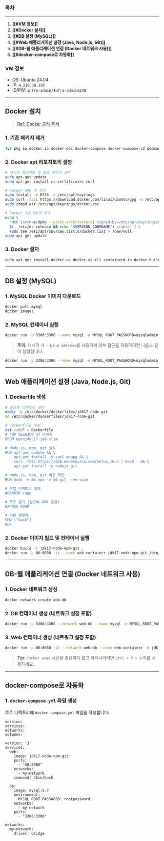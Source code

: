 ### 목차
---
1. **[[#VM 정보]]**
2. **[[#Docker 설치]]**
3. **[[#DB 설정 (MySQL)]]**
4. **[[#Web 애플리케이션 설정 (Java, Node.js, Git)]]**
5. **[[#DB-웹 애플리케이션 연결 (Docker 네트워크 사용)]]**
6. **[[#docker-compose로 자동화]]**

### VM 정보

- OS: Ubuntu 24.04
- IP: `4.218.18.195`
- ID/PW: `infra-admin/Infra-admin6240`
---
## Docker 설치

> [Ref: Docker 공식 문서](https://docs.docker.com/engine/install/ubuntu/)
### 1. 기존 패키지 제거
```bash
for pkg in docker.io docker-doc docker-compose docker-compose-v2 podman-docker containerd runc; do sudo apt-get remove $pkg; done
```
### 2. Docker apt 리포지토리 설정

```bash
# 패키지 업데이트 및 필요 패키지 설치
sudo apt-get update
sudo apt-get install ca-certificates curl

# Docker GPG 키 추가
sudo install -m 0755 -d /etc/apt/keyrings
sudo curl -fsSL https://download.docker.com/linux/ubuntu/gpg -o /etc/apt/keyrings/docker.asc
sudo chmod a+r /etc/apt/keyrings/docker.asc

# Docker 리포지토리 추가
echo \
  "deb [arch=$(dpkg --print-architecture) signed-by=/etc/apt/keyrings/docker.asc] https://download.docker.com/linux/ubuntu \
  $(. /etc/os-release && echo "$VERSION_CODENAME") stable" | \
  sudo tee /etc/apt/sources.list.d/docker.list > /dev/null
sudo apt-get update

```
### 3. Docker 설치

```bash
sudo apt-get install docker-ce docker-ce-cli containerd.io docker-buildx-plugin docker-compose-plugin
```
---
## DB 설정 (MySQL)

### 1. MySQL Docker 이미지 다운로드
```bash
docker pull mysql
docker images
```
### 2. MySQL 컨테이너 실행
```bash
docker run -p 3306:3306 --name mysql -e MYSQL_ROOT_PASSWORD=mysqladmin -d mysql
```
> **주의**: 재시작 시 `--bind-address`를 사용하여 외부 접근을 허용하려면 다음과 같이 실행합니다.
```bash
docker run -p 3306:3306 --name mysql -e MYSQL_ROOT_PASSWORD=mysqladmin -d mysql --bind-address=0.0.0.0
```
---
## Web 애플리케이션 설정 (Java, Node.js, Git)

### 1. Dockerfile 생성
```bash
# 필요한 디렉토리 생성
mkdir -p /etc/docker/dockerfiles/jdk17-node-git
cd /etc/docker/dockerfiles/jdk17-node-git

# Dockerfile 작성
cat <<EOF > Dockerfile
# 기본 OpenJDK 17 이미지
FROM openjdk:17-jdk-slim

# Node.js, npm, git 설치
RUN apt-get update && \
    apt-get install -y curl gnupg && \
    curl -fsSL https://deb.nodesource.com/setup_16.x | bash - && \
    apt-get install -y nodejs git

# Node.js, npm, git 버전 확인
RUN node -v && npm -v && git --version

# 작업 디렉토리 설정
WORKDIR /app

# 포트 열기 (필요에 따라 설정)
EXPOSE 8080

# 기본 명령어
CMD ["bash"]
EOF
```
### 2. Docker 이미지 빌드 및 컨테이너 실행
```bash
docker build -t jdk17-node-npm-git .
docker run -p 80:8080 -it --name web-container jdk17-node-npm-git /bin/bash
```
---
## DB-웹 애플리케이션 연결 (Docker 네트워크 사용)

### 1. Docker 네트워크 생성
```bash
docker network create web-db
```
### 2. DB 컨테이너 생성 (네트워크 설정 포함)
```bash
docker run -p 3306:3306 --network web-db --name mysql -e MYSQL_ROOT_PASSWORD=mysqladmin -d mysql --bind-address=0.0.0.0
```
### 3. Web 컨테이너 생성 (네트워크 설정 포함)
```bash
docker run -p 80:8080 -it --network web-db --name web-container -d jdk17-node-npm-git /bin/bash
```
> **Tip**: `docker exec` 세션을 종료하지 않고 빠져나가려면 `Ctrl + P + Q` 키를 사용하세요.
---
## docker-compose로 자동화

### 1. `docker-compose.yml` 파일 생성
루트 디렉토리에 `docker-compose.yml` 파일을 작성합니다.
```docker-compose
version:
services:
networks:
volumes:
```

```
version: '3'
services:
  web:
    image: jdk17-node-npm-git
    ports:
      - "80:8080"
    networks:
      - my-network
    command: /bin/bash

  db:
    image: mysql:5.7
    environment:
      MYSQL_ROOT_PASSWORD: rootpassword
    networks:
      - my-network
    ports:
      - "3306:3306"

networks:
  my-network:
    driver: bridge
```


